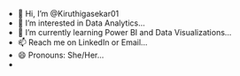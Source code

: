 - 👋 Hi, I’m @Kiruthigasekar01
- 👀 I’m interested in Data Analytics...
- 🌱 I’m currently learning Power BI and Data Visualizations...
- 📫 Reach me on LinkedIn or Email...
- 😄 Pronouns: She/Her...
- 

<!---
Kiruthigasekar01/Kiruthigasekar01 is a ✨ special ✨ repository because its `README.md` (this file) appears on your GitHub profile.
You can click the Preview link to take a look at your changes.
--->
